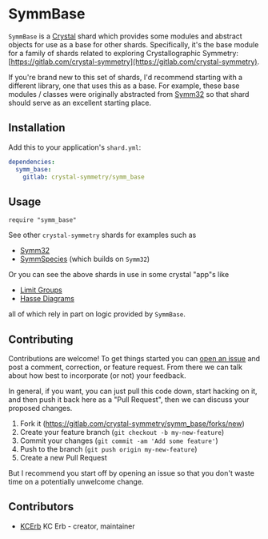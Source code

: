 # SymmBase

`SymmBase` is a [Crystal](https://crystal-lang.org) shard which provides some modules and abstract objects for use as a base for other shards. Specifically, it's the base module for a family of shards related to exploring Crystallographic Symmetry: [https://gitlab.com/crystal-symmetry](https://gitlab.com/crystal-symmetry).

If you're brand new to this set of shards, I'd recommend starting with a different library, one that uses this as a base. For example, these base modules / classes were originally abstracted from [Symm32](https://gitlab.com/crystal-symmetry/symm32) so that shard should serve as an excellent starting place.

## Installation

Add this to your application's `shard.yml`:

```yaml
dependencies:
  symm_base:
    gitlab: crystal-symmetry/symm_base
```

## Usage

```crystal
require "symm_base"
```

See other `crystal-symmetry` shards for examples such as
  * [Symm32](https://gitlab.com/crystal-symmetry/symm32)
  * [SymmSpecies](https://gitlab.com/crystal-symmetry/symm_species) (which builds on `Symm32`)

Or you can see the above shards in use in some crystal "app"s like
  * [Limit Groups](https://gitlab.com/crystal-symmetry/limit_groups)
  * [Hasse Diagrams](https://gitlab.com/crystal-symmetry/hasse)

all of which rely in part on logic provided by `SymmBase`.

## Contributing

Contributions are welcome! To get things started you can [open an issue](https://gitlab.com/crystal-symmetry/symm_base/issues/new) and post a comment, correction, or feature request. From there we can talk about how best to incorporate (or not) your feedback.

In general, if you want, you can just pull this code down, start hacking on it, and then push it back here as a "Pull Request", then we can discuss your proposed changes.

1. Fork it (<https://gitlab.com/crystal-symmetry/symm_base/forks/new>)
2. Create your feature branch (`git checkout -b my-new-feature`)
3. Commit your changes (`git commit -am 'Add some feature'`)
4. Push to the branch (`git push origin my-new-feature`)
5. Create a new Pull Request

But I recommend you start off by opening an issue so that you don't waste time on a potentially unwelcome change.

## Contributors

- [KCErb](https://gitlab.com/kcerb) KC Erb - creator, maintainer

